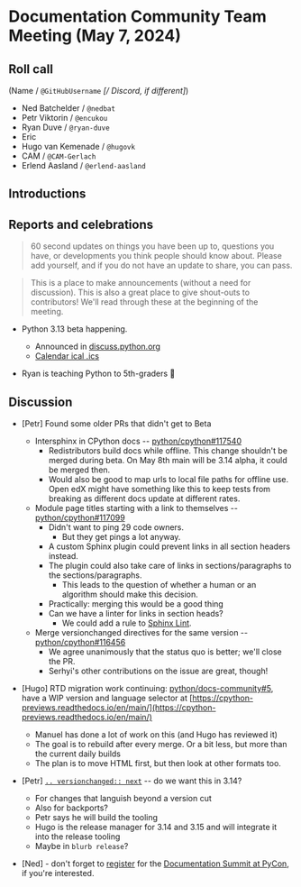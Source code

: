 # Documentation Community Team Meeting (May 7, 2024)


## Roll call

(Name / `@GitHubUsername` *[/ Discord, if different]*)

- Ned Batchelder / `@nedbat`
- Petr Viktorin / `@encukou`
- Ryan Duve / `@ryan-duve`
- Eric
- Hugo van Kemenade / `@hugovk`
- CAM / `@CAM-Gerlach`
- Erlend Aasland / `@erlend-aasland`


## Introductions


## Reports and celebrations

> 60 second updates on things you have been up to, questions you have, or developments you think people should know about. Please add yourself, and if you do not have an update to share, you can pass.

> This is a place to make announcements (without a need for discussion). This is also a great place to give shout-outs to contributors! We'll read through these at the beginning of the meeting.

- Python 3.13 beta happening.
    - Announced in [discuss.python.org](https://discuss.python.org/t/python-3-13-0-beta-1-is-near/52794)
    - [Calendar ical .ics](https://github.com/fedora-python/python-release-schedule-ical)

- Ryan is teaching Python to 5th-graders 🎉

## Discussion

- [Petr] Found some older PRs that didn't get to Beta
  - Intersphinx in CPython docs -- [python/cpython#117540](https://github.com/python/cpython/pull/117540)
      - Redistributors build docs while offline.  This change shouldn't be merged during beta. On May 8th main will be 3.14 alpha, it could be merged then.
      - Would also be good to map urls to local file paths for offline use.  Open edX might have something like this to keep tests from breaking as different docs update at different rates.
  - Module page titles starting with a link to themselves -- [python/cpython#117099](https://github.com/python/cpython/pull/117099)
      - Didn't want to ping 29 code owners.
          - But they get pings a lot anyway.
      - A custom Sphinx plugin could prevent links in all section headers instead.
      - The plugin could also take care of links in sections/paragraphs to the sections/paragraphs.
        - This leads to the question of whether a human or an algorithm should make this decision.
      - Practically: merging this would be a good thing
      - Can we have a linter for links in section heads?
          - We could add a rule to [Sphinx Lint](https://pypi.org/project/sphinx-lint/).
  - Merge versionchanged directives for the same version -- [python/cpython#116456](https://github.com/python/cpython/pull/116456)
    - We agree unanimously that the status quo is better; we'll close the PR.
    - Serhyi's other contributions on the issue are great, though!


- [Hugo] RTD migration work continuing: [python/docs-community#5](https://github.com/python/docs-community/issues/5), have a WIP version and language selector at [https://cpython-previews.readthedocs.io/en/main/](https://cpython-previews.readthedocs.io/en/main/)
  - Manuel has done a lot of work on this (and Hugo has reviewed it)
  - The goal is to rebuild after every merge. Or a bit less, but more than the current daily builds
  - The plan is to move HTML first, but then look at other formats too.

- [Petr] [`.. versionchanged:: next`](https://discuss.python.org/t/automating-versionadded-changed-markers-in-docs-to-expedite-prs/38423) -- do we want this in 3.14?
    - For changes that languish beyond a version cut
    - Also for backports?
    - Petr says he will build the tooling
    - Hugo is the release manager for 3.14 and 3.15 and will integrate it into the release tooling
    - Maybe in `blurb release`?

- [Ned] - don't forget to [register](https://us.pycon.org/2024/registration/category/4) for the [Documentation Summit at PyCon](https://us.pycon.org/2024/events/hatchery/docs-summit/), if you're interested.

